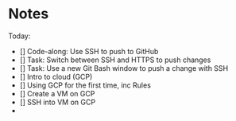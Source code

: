 # Notes

Today:
- [] Code-along: Use SSH to push to GitHub
- [] Task: Switch between SSH and HTTPS to push changes
- [] Task: Use a new Git Bash window to push a change with SSH
- [] Intro to cloud (GCP)
- [] Using GCP for the first time, inc Rules
- [] Create a VM on GCP
- [] SSH into VM on GCP
- 